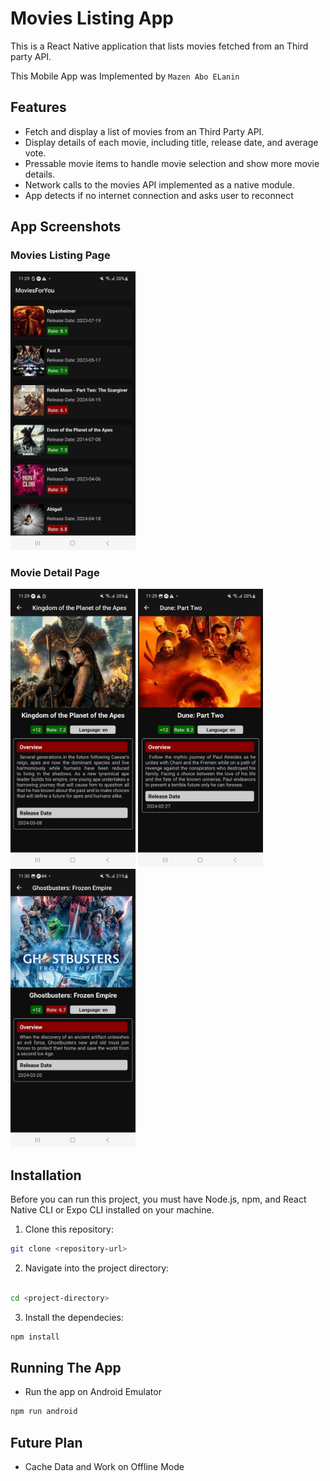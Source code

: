 # Movies Listing App

This is a React Native application that lists movies fetched from an  Third party API.

This Mobile App was Implemented by `Mazen Abo ELanin`

## Features

- Fetch and display a list of movies from an Third Party API.
- Display details of each movie, including title, release date, and average vote.
- Pressable movie items to handle movie selection and show more movie details.
- Network calls to the movies API implemented as a
native module.
- App detects if no internet connection and asks user to reconnect


## App Screenshots

### Movies Listing Page

<div>
  <img src="./screenshots/movie-listing-page.jpg" width="200">
</div>

### Movie Detail Page

  <img src="./screenshots/movie-details-page1.jpg" width="200">
  <img src="./screenshots/movie-details-page2.jpg" width="200">
  <img src="./screenshots/movie-details-page3.jpg" width="200">


## Installation

Before you can run this project, you must have Node.js, npm, and React Native CLI or Expo CLI installed on your machine.

1. Clone this repository:

```bash
git clone <repository-url>
```

2. Navigate into the project directory:

```bash

cd <project-directory>
```

3. Install the dependecies:

```bash
npm install
```


## Running The App

- Run the app on Android Emulator

```bash
npm run android
```


## Future Plan

- Cache Data and Work on Offline Mode
